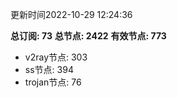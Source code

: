 更新时间2022-10-29 12:24:36

**总订阅: 73**
**总节点: 2422**
**有效节点: 773**
- v2ray节点: 303
- ss节点: 394
- trojan节点: 76
